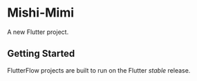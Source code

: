 # Mishi-Mimi

A new Flutter project.

## Getting Started

FlutterFlow projects are built to run on the Flutter _stable_ release.
